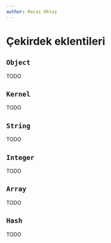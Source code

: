 ```yaml
---
author: Recai Oktaş
---
```


Çekirdek eklentileri
====================

`Object`
--------

TODO

`Kernel`
--------

TODO

`String`
--------

TODO

`Integer`
---------

TODO

`Array`
-------

TODO

`Hash`
------

TODO
